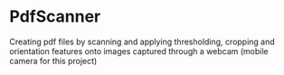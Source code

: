 # PdfScanner
Creating pdf files by scanning and applying thresholding, cropping and orientation features onto images captured through a webcam (mobile camera for this project)
